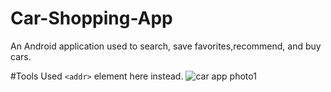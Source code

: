 # Car-Shopping-App

 An Android application used to search, save favorites,recommend, and buy cars.

#Tools Used 
`<addr>` element here instead.
![car app photo1](https://user-images.githubusercontent.com/71784734/115339312-c9f64300-a1a4-11eb-9eee-c0bb00ffcae4.png)
